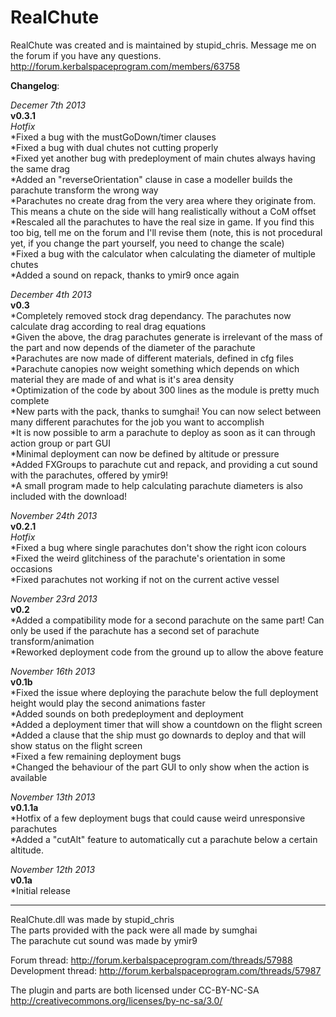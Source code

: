 RealChute
=========
RealChute was created and is maintained by stupid_chris. Message me on the forum if you have any questions.  
http://forum.kerbalspaceprogram.com/members/63758  

**Changelog**:  

*Decemer 7th 2013*  
**v0.3.1**  
*Hotfix*  
*Fixed a bug with the mustGoDown/timer clauses  
*Fixed a bug with dual chutes not cutting properly  
*Fixed yet another bug with predeployment of main chutes always having the same drag  
*Added an "reverseOrientation" clause in case a modeller builds the parachute transform the wrong way  
*Parachutes no create drag from the very area where they originate from. This means a chute on the side will hang   realistically without a CoM offset  
*Rescaled all the parachutes to have the real size in game. If you find this too big, tell me on the forum and I'll   revise them (note, this is not procedural yet, if you change the part yourself, you need to change the scale)  
*Fixed a bug with the calculator when calculating the diameter of multiple chutes  
*Added a sound on repack, thanks to ymir9 once again  

*December 4th 2013*  
**v0.3**  
*Completely removed stock drag dependancy. The parachutes now calculate drag according to real drag equations  
*Given the above, the drag parachutes generate is irrelevant of the mass of the part and now depends of the diameter of the parachute  
*Parachutes are now made of different materials, defined in cfg files  
*Parachute canopies now weight something which depends on which material they are made of and what is it's area density  
*Optimization of the code by about 300 lines as the module is pretty much complete  
*New parts with the pack, thanks to sumghai! You can now select between many different parachutes for the job you want to accomplish  
*It is now possible to arm a parachute to deploy as soon as it can through action group or part GUI  
*Minimal deployment can now be defined by altitude or pressure  
*Added FXGroups to parachute cut and repack, and providing a cut sound with the parachutes, offered by ymir9!  
*A small program made to help calculating parachute diameters is also included with the download!  

*November 24th 2013*  
**v0.2.1**  
*Hotfix*  
*Fixed a bug where single parachutes don't show the right icon colours  
*Fixed the weird glitchiness of the parachute's orientation in some occasions  
*Fixed parachutes not working if not on the current active vessel  

*November 23rd 2013*  
**v0.2**  
*Added a compatibility mode for a second parachute on the same part! Can only be used if the parachute has a
second set of parachute transform/animation  
*Reworked deployment code from the ground up to allow the above feature  

*November 16th 2013*   
**v0.1b**  
*Fixed the issue where deploying the parachute below the full deployment height would play the second animations faster  
*Added sounds on both predeployment and deployment  
*Added a deployment timer that will show a countdown on the flight screen  
*Added a clause that the ship must go downards to deploy and that will show status on the flight screen  
*Fixed a few remaining deployment bugs  
*Changed the behaviour of the part GUI to only show when the action is available  

*November 13th 2013*  
**v0.1.1a**  
*Hotfix of a few deployment bugs that could cause weird unresponsive parachutes  
*Added a "cutAlt" feature to automatically cut a parachute below a certain altitude.  

*November 12th 2013*  
**v0.1a**  
*Initial release  

---

RealChute.dll was made by stupid_chris  
The parts provided with the pack were all made by sumghai  
The parachute cut sound was made by ymir9  

Forum thread: http://forum.kerbalspaceprogram.com/threads/57988  
Development thread: http://forum.kerbalspaceprogram.com/threads/57987  

The plugin and parts are both licensed under CC-BY-NC-SA  
http://creativecommons.org/licenses/by-nc-sa/3.0/  
